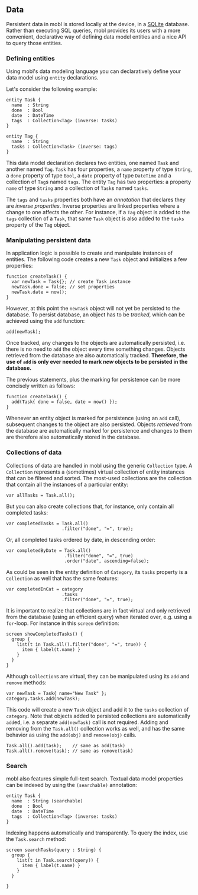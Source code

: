 Data
----------

Persistent data in mobl is stored locally at the device, in a
[SQLite](http://sqlite.org) database. Rather than executing SQL
queries, mobl provides its users with a more convenient, declarative
way of defining data model entities and a nice API to query those
entities.

### Defining entities

Using mobl's data modeling language you can declaratively define your
data model using `entity` declarations. 

Let's consider the following example:

    entity Task {
      name  : String
      done  : Bool
      date  : DateTime
      tags  : Collection<Tag> (inverse: tasks)
    }

    entity Tag {
      name  : String
      tasks : Collection<Task> (inverse: tags)
    }

This data model declaration declares two entities, one named `Task`
and another named `Tag`. `Task` has four properties, a `name` property
of type `String`, a `done` property of type `Bool`, a `date` property
of type `DateTime` and a collection of `Tag`s named `tags`.
The entity `Tag` has two properties: a property `name` of type
`String` and a collection of `Task`s named `tasks`. 

The `tags` and `tasks` properties both have an _annotation_ that
declares they are _inverse properties_. Inverse properties are linked
properties where a change to one affects the other. For instance, if a
`Tag` object is added to the `tags` collection of a `Task`, that same
`Task` object is also added to the `tasks` property of the `Tag`
object.

### Manipulating persistent data

In application logic is possible to create and manipulate instances of
entities. The following code creates a new `Task` object and initializes
a few properties:

    function createTask() {
      var newTask = Task{}; // create Task instance
      newTask.done = false; // set properties
      newTask.date = now();
    }

However, at this point the `newTask` object will not yet be persisted
to the database. To persist database, an object has to be _tracked_,
which can be achieved using the `add` function:

    add(newTask);

Once tracked, any changes to the objects are automatically persisted,
i.e. there is no need to `add` the object every time something
changes. Objects retrieved from the database are also automatically
tracked. __Therefore, the use of `add` is only ever needed to mark
_new_ objects to be persisted in the database.__

The previous statements, plus the marking for persistence can be more
concisely written as follows:

    function createTask() {
      add(Task{ done = false, date = now() });
    }

Whenever an entity object is marked for persistence (using an `add`
call), subsequent changes to the object are also persisted. Objects
_retrieved_ from the database are automatically marked for persistence
and changes to them are therefore also automatically stored in the
database.

### Collections of data

Collections of data are handled in mobl using the generic `Collection`
type. A `Collection` represents a (sometimes) virtual collection of entity
instances that can be filtered and sorted. The most-used collections are
the collection that contain all the instances of a particular entity:

    var allTasks = Task.all();

But you can also create collections that, for instance, only contain
all completed tasks:

    var completedTasks = Task.all()
                         .filter("done", "=", true);

Or, all completed tasks ordered by date, in descending order:

    var completedByDate = Task.all()
                          .filter("done", "=", true)
                          .order("date", ascending=false);

As could be seen in the entity definition of `Category`, its `tasks`
property is a `Collection` as well that has the same features:

    var completedInCat = category
                         .tasks
                         .filter("done", "=", true);

It is important to realize that collections are in fact virtual and only
retrieved from the database (using an efficient query) when iterated
over, e.g. using a `for`-loop. For instance in this `screen` definition:

    screen showCompletedTasks() {
      group {
        list(t in Task.all().filter("done", "=", true)) {
          item { label(t.name) }
        }
      }
    }

Although `Collection`s are virtual, they can be manipulated using its
`add` and `remove` methods:

    var newTask = Task{ name="New Task" };
    category.tasks.add(newTask);

This code will create a new `Task` object and add it to the `tasks`
collection of `category`. Note that objects added to persisted
collections are automatically `add`ed, i.e. a separate `add(newTask)`
call is not required. Adding and removing from the `Task.all()`
collection works as well, and has the same behavior as using the
`add(obj)` and `remove(obj)` calls.

    Task.all().add(task);    // same as add(task)
    Task.all().remove(task); // same as remove(task)

### Search

mobl also features simple full-text search. Textual data model
properties can be indexed by using the `(searchable)` annotation:
    
    entity Task {
      name  : String (searchable)
      done  : Bool
      date  : DateTime
      tags  : Collection<Tag> (inverse: tasks)
    }

Indexing happens automatically and transparently. To query the index,
use the `Task.search` method:

    screen searchTasks(query : String) {
      group {
        list(t in Task.search(query)) {
          item { label(t.name) }
        }
      }

    }
